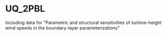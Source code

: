 # UQ_2PBL

Including data for "Parametric and structural sensitivities of turbine-height wind speeds in the boundary-layer parameterizations"

